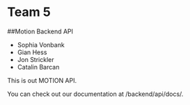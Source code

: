# Team 5

##Motion Backend API

- Sophia Vonbank
- Gian Hess
- Jon Strickler
- Catalin Barcan

This is out MOTION API. 

You can check out our documentation at /backend/api/docs/.